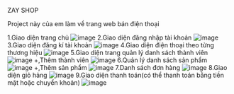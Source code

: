 ZAY SHOP

Project này của em làm về trang web bán điện thoại

1.Giao diện trang chủ
![image](https://github.com/tienanhlv/ProjectPrj301/assets/163879750/3c02021a-3542-4c0d-b29b-5802e49e587d)
2.Giao diện đăng nhập tài khoản
![image](https://github.com/tienanhlv/ProjectPrj301/assets/163879750/e8b1c7ef-779f-43c1-83bc-a6cc627951d6)
3.Giao diện đăng kí tài khoản
![image](https://github.com/tienanhlv/ProjectPrj301/assets/163879750/47f90fae-9433-49a4-a276-c0ea2ce0a296)
4.Giao diện điện thoại theo từng thương hiệu
![image](https://github.com/tienanhlv/ProjectPrj301/assets/163879750/bd6eb48a-bc89-4e97-92f4-6aafd99cb276)
5.Giao diện trang quản lý danh sách thành viên
![image](https://github.com/tienanhlv/ProjectPrj301/assets/163879750/e9d2a123-c8d3-48f9-af4f-cc3c3c8b3635)
+,Thêm thành viên
![image](https://github.com/tienanhlv/ProjectPrj301/assets/163879750/800f3af4-5fff-4261-9b81-5097eb37d645)
6.Quản lý danh sách sản phẩm
![image](https://github.com/tienanhlv/ProjectPrj301/assets/163879750/7f50f91c-bef6-4cb4-b3db-355e94359933)
+,Thêm sản phẩm 
![image](https://github.com/tienanhlv/ProjectPrj301/assets/163879750/b1d0047b-35cc-4bd2-89d9-7286afe79531)
7.Danh sách đơn hàng
![image](https://github.com/tienanhlv/ProjectPrj301/assets/163879750/e643a242-e51d-4b3c-a3a5-51690119edb8)
8.Giao diện giỏ hảng
![image](https://github.com/tienanhlv/ProjectPrj301/assets/163879750/6f58a540-a209-42a7-8d45-3da0bc64c03e)
9.Giao diện thanh toán(có thể thanh toán bằng tiền mặt hoặc chuyển khoản)
![image](https://github.com/tienanhlv/ProjectPrj301/assets/163879750/f4b63ac0-3645-4183-a2e4-63920adf9bc7)











